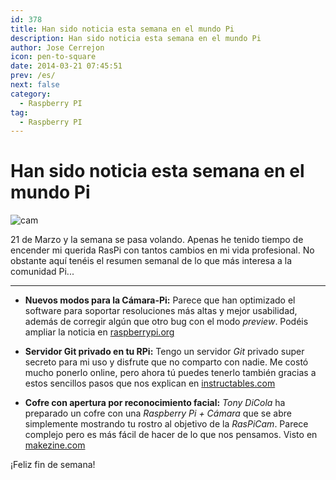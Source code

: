 ```yaml
---
id: 378
title: Han sido noticia esta semana en el mundo Pi
description: Han sido noticia esta semana en el mundo Pi
author: Jose Cerrejon
icon: pen-to-square
date: 2014-03-21 07:45:51
prev: /es/
next: false
category:
  - Raspberry PI
tag:
  - Raspberry PI
---
```


# Han sido noticia esta semana en el mundo Pi

![cam](/images/cam.jpg)

21 de Marzo y la semana se pasa volando. Apenas he tenido tiempo de encender mi querida RasPi con tantos cambios en mi vida profesional. No obstante aquí tenéis el resumen semanal de lo que más interesa a la comunidad Pi...

- - -
* **Nuevos modos para la Cámara-Pi:** Parece que han optimizado el software para soportar resoluciones más altas y mejor usabilidad, además de corregir algún que otro bug con el modo *preview*. Podéis ampliar la noticia en [raspberrypi.org](http://www.raspberrypi.org/archives/6475) 

* **Servidor Git privado en tu RPi:** Tengo un servidor *Git* privado super secreto para mi uso y disfrute que no comparto con nadie. Me costó mucho ponerlo online, pero ahora tú puedes tenerlo también gracias a estos sencillos pasos que nos explican en [instructables.com](http://www.instructables.com/id/GitPi-A-Private-Git-Server-on-Raspberry-Pi/?ALLSTEPS)

* **Cofre con apertura por reconocimiento facial:** *Tony DiCola* ha preparado un cofre con una *Raspberry Pi + Cámara* que se abre simplemente mostrando tu rostro al objetivo de la *RasPiCam*. Parece complejo pero es más fácil de hacer de lo que nos pensamos. Visto en [makezine.com](http://makezine.com/projects/pi-face-treasure-box/)

¡Feliz fin de semana!